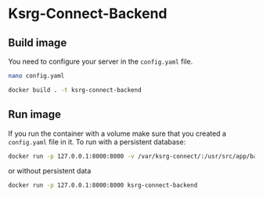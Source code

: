 # Ksrg-Connect-Backend

## Build image

You need to configure your server in the `config.yaml` file.

```bash
nano config.yaml
```

```bash
docker build . -t ksrg-connect-backend
```

## Run image

If you run the container with a volume make sure that you created a `config.yaml` file in it. To run with a persistent database:

```bash
docker run -p 127.0.0.1:8000:8000 -v /var/ksrg-connect/:/usr/src/app/backend/public/ ksrg-connect-backend
```

or without persistent data

```bash
docker run -p 127.0.0.1:8000:8000 ksrg-connect-backend
```